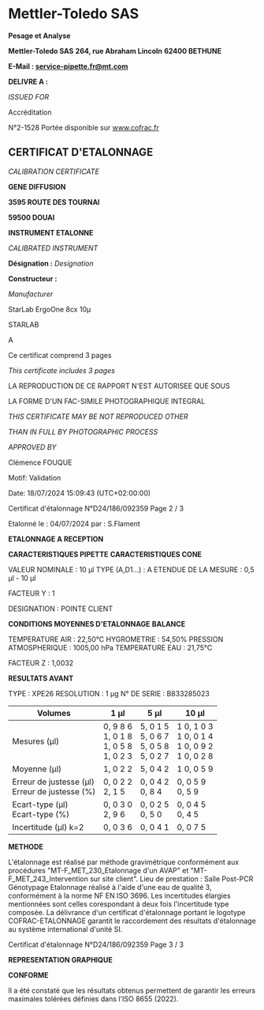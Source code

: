 # **Mettler-Toledo SAS**

**Pesage et Analyse**

**Mettler-Toledo SAS**
**264, rue Abraham Lincoln**
**62400 BETHUNE**

**E-Mail : service-pipette.fr@mt.com**


**DELIVRE A :**

_ISSUED FOR_


Accréditation

N°2-1528
Portée disponible
sur www.cofrac.fr
## **CERTIFICAT D'ETALONNAGE**

_CALIBRATION CERTIFICATE_

**GENE DIFFUSION**

**3595 ROUTE DES TOURNAI**

**59500 DOUAI**


**INSTRUMENT ETALONNE**

_CALIBRATED INSTRUMENT_


**Désignation :**
_Designation_

**Constructeur :**

_Manufacturer_


StarLab ErgoOne 8cx 10µ

STARLAB



A



Ce certificat comprend 3 pages

_This certificate includes 3 pages_

LA REPRODUCTION DE CE RAPPORT N'EST AUTORISEE QUE SOUS

LA FORME D'UN FAC-SIMILE PHOTOGRAPHIQUE INTEGRAL

_THIS CERTIFICATE MAY BE NOT REPRODUCED OTHER_

_THAN IN FULL BY PHOTOGRAPHIC PROCESS_


_APPROVED BY_

Clémence FOUQUE

Motif: Validation

Date: 18/07/2024 15:09:43 (UTC+02:00:00)

Certificat d'étalonnage N°D24/186/092359  Page 2 / 3

Etalonné le : 04/07/2024 par : S.Flament

**ETALONNAGE A RECEPTION**

**CARACTERISTIQUES PIPETTE** **CARACTERISTIQUES CONE**


VALEUR NOMINALE : 10 µl
TYPE (A,D1...) : A
ETENDUE DE LA MESURE : 0,5 µl - 10 µl

FACTEUR Y : 1


DESIGNATION : POINTE CLIENT


**CONDITIONS MOYENNES D'ETALONNAGE** **BALANCE**


TEMPERATURE AIR : 22,50°C
HYGROMETRIE : 54,50%
PRESSION ATMOSPHERIQUE : 1005,00 hPa
TEMPERATURE EAU : 21,75°C

FACTEUR Z : 1,0032

**RESULTATS AVANT**


TYPE : XPE26
RESOLUTION : 1 µg
N° DE SERIE : B833285023










|Volumes|1 µl|5 µl|10 µl|
|---|---|---|---|
|Mesures (µl)|0, 9 8 6<br>1, 0 1 8<br>1, 0 5 8<br>1, 0 2 3|5, 0 1 5<br>5, 0 6 7<br>5, 0 5 8<br>5, 0 2 7|1 0, 1 0 3<br>1 0, 0 1 4<br>1 0, 0 9 2<br>1 0, 0 2 8|
|Moyenne (µl)|1, 0 2 2|5, 0 4 2|1 0, 0 5 9|
|Erreur de justesse (µl)<br>Erreur de justesse (%)|0, 0 2 2<br>2, 1 5|0, 0 4 2<br>0, 8 4|0, 0 5 9<br>0, 5 9|
|Ecart-type (µl)<br>Ecart-type (%)|0, 0 3 0<br>2, 9 6|0, 0 2 5<br>0, 5 0|0, 0 4 5<br>0, 4 5|
|Incertitude (µl) k=2|0, 0 3 6|0, 0 4 1|0, 0 7 5|


**METHODE**

L'étalonnage est réalisé par méthode gravimétrique conformément aux procédures "MT-F_MET_230_Etalonnage d'un AVAP" et
"MT-F_MET_243_Intervention sur site client".
Lieu de prestation : Salle Post-PCR Génotypage
Etalonnage réalisé à l'aide d'une eau de qualité 3, conformément à la norme NF EN ISO 3696.
Les incertitudes élargies mentionnées sont celles corespondant à deux fois l'incertitude type composée.
La délivrance d'un certificat d'étalonnage portant le logotype COFRAC-ETALONNAGE garantit le raccordement des résultats d'étalonnage au système
international d'unité SI.

Certificat d'étalonnage N°D24/186/092359  Page 3 / 3

**REPRESENTATION GRAPHIQUE**

**CONFORME**

Il a été constaté que les résultats obtenus permettent de garantir les erreurs maximales tolérées définies dans l'ISO 8655 (2022).


